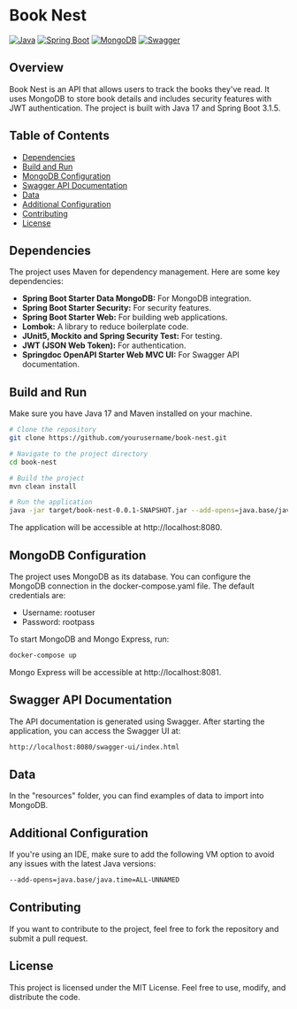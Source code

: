# Book Nest

[![Java](https://img.shields.io/badge/Java-17-blue)](https://www.oracle.com/java/technologies/javase-downloads.html)
[![Spring Boot](https://img.shields.io/badge/Spring%20Boot-3.1.5-brightgreen)](https://spring.io/projects/spring-boot)
[![MongoDB](https://img.shields.io/badge/MongoDB-latest-brightgreen)](https://www.mongodb.com/)
[![Swagger](https://img.shields.io/badge/Swagger-2.2.0-orange)](https://springdoc.org/)

## Overview

Book Nest is an API that allows users to track the books they've read. It uses MongoDB to store book details and includes security features with JWT authentication. The project is built with Java 17 and Spring Boot 3.1.5.

## Table of Contents

- [Dependencies](#dependencies)
- [Build and Run](#build-and-run)
- [MongoDB Configuration](#mongodb-configuration)
- [Swagger API Documentation](#swagger-api-documentation)
- [Data](#data)
- [Additional Configuration](#additional-configuration)
- [Contributing](#contributing)
- [License](#license)

## Dependencies

The project uses Maven for dependency management. Here are some key dependencies:

- **Spring Boot Starter Data MongoDB:** For MongoDB integration.
- **Spring Boot Starter Security:** For security features.
- **Spring Boot Starter Web:** For building web applications.
- **Lombok:** A library to reduce boilerplate code.
- **JUnit5, Mockito and Spring Security Test:** For testing.
- **JWT (JSON Web Token):** For authentication.
- **Springdoc OpenAPI Starter Web MVC UI:** For Swagger API documentation.

## Build and Run

Make sure you have Java 17 and Maven installed on your machine.

```bash
# Clone the repository
git clone https://github.com/yourusername/book-nest.git

# Navigate to the project directory
cd book-nest

# Build the project
mvn clean install

# Run the application
java -jar target/book-nest-0.0.1-SNAPSHOT.jar --add-opens=java.base/java.time=ALL-UNNAMED
```

The application will be accessible at http://localhost:8080.

## MongoDB Configuration
The project uses MongoDB as its database. You can configure the MongoDB connection in the docker-compose.yaml file. The default credentials are:
- Username: rootuser
- Password: rootpass

To start MongoDB and Mongo Express, run:
```bash
docker-compose up
```
Mongo Express will be accessible at http://localhost:8081.

## Swagger API Documentation
The API documentation is generated using Swagger. After starting the application, you can access the Swagger UI at:
```bash
http://localhost:8080/swagger-ui/index.html
```

## Data
In the "resources" folder, you can find examples of data to import into MongoDB.

## Additional Configuration
If you're using an IDE, make sure to add the following VM option to avoid any issues with the latest Java versions:
```bash
--add-opens=java.base/java.time=ALL-UNNAMED
```

## Contributing
If you want to contribute to the project, feel free to fork the repository and submit a pull request.

## License
This project is licensed under the MIT License. Feel free to use, modify, and distribute the code.
